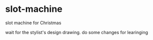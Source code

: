 # slot-machine
slot machine for Christmas

wait for the stylist's design drawing.
do some changes for learinging
